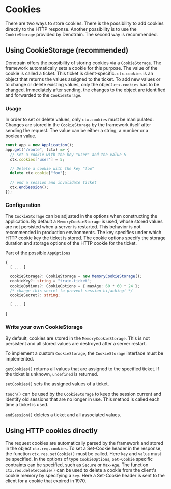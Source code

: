 # Cookies

There are two ways to store cookies. There is the possibility to add cookies directly to the HTTP response. Another possibility is to use the `CookieStorage` provided by Denotrain. The second way is recommended.

## Using CookieStorage (recommended)

Denotrain offers the possibility of storing cookies via a `CookieStorage`. The framework automatically sets a cookie for this purpose. The value of the cookie is called a ticket. This ticket is client-specific. `ctx.cookies` is an object that returns the values assigned to the ticket. To add new values or to change or delete existing values, only the object `ctx.cookies` has to be changed.
Immediately after sending, the changes to the object are identified and forwarded to the `CookieStorage`.

### Usage

In order to set or delete values, only `ctx.cookies` must be manipulated. Changes are stored in the `CookieStorage` by the framework itself after sending the request. The value can be either a string, a number or a boolean value.

```ts
const app = new Application();
app.get("/route", (ctx) => {
  // Set a cookie with the key "user" and the value 5
  ctx.cookies["user"] = 5;

  // Delete a cookie with the key "foo"
  delete ctx.cookie["foo"];

  // end a session and invalidate ticket
  ctx.endSession();
});
```

### Configuration

The `CookieStorage` can be adjusted in the options when constructing the application. By default a `MemoryCookieStorage` is used, whose stored values are not persisted when a server is restarted. This behavior is not recommended in production environments. The key specifies under which HTTP cookie key the ticket is stored. The cookie options specify the storage duration and storage options of the HTTP cookie for the ticket.

Part of the possible `AppOptions`

```ts
{
  [ ... ]

  cookieStorage?: CookieStorage = new MemoryCookieStorage();
  cookieKey?: string = "train.ticket";
  cookieOptions?: CookieOptions = { maxAge: 60 * 60 * 24 };
  /* change this secret to prevent session hijacking! */
  cookieSecret?: string;

  [ ... ]
  
}
```

### Write your own CookieStorage

By default, cookies are stored in the `MemoryCookieStorage`. This is not persistent and all stored values are destroyed after a server restart. 

To implement a custom `CookieStorage`, the `CookieStorage` interface must be implemented. 

`getCookies()` returns all values that are assigned to the specified ticket. If the ticket is unknown, `undefined` is returned.

`setCookies()` sets the assigned values of a ticket. 

`touch()` can be used by the `CookieStorage` to keep the session current and identify old sessions that are no longer in use. This method is called each time a ticket is used.

`endSession()` deletes a ticket and all associated values.

## Using HTTP cookies directly

The request cookies are automatically parsed by the framework and stored in the object `ctx.req.cookies`. To set a Set-Cookie header in the response, the function `ctx.res.setCookie()` must be called. Here `key` and `value` must be specified. In the options of type `CookieOptions`, `Set-Cookie` specific contraints can be specified, such as `Secure` or `Max-Age`. The function `ctx.res.deleteCookie()` can be used to delete a cookie from the client's cookie memory by specifying a `key`. Here a Set-Cookie header is sent to the client for a cookie that expired in 1970.